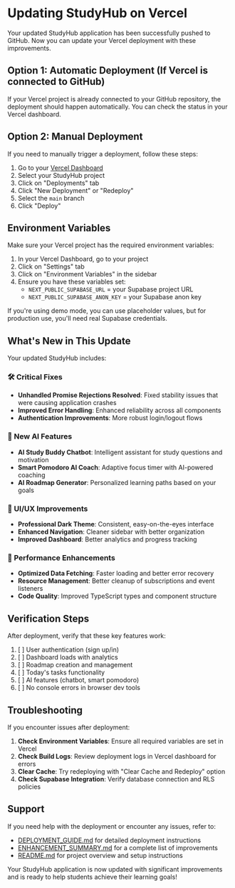 # Updating StudyHub on Vercel

Your updated StudyHub application has been successfully pushed to GitHub. Now you can update your Vercel deployment with these improvements.

## Option 1: Automatic Deployment (If Vercel is connected to GitHub)

If your Vercel project is already connected to your GitHub repository, the deployment should happen automatically. You can check the status in your Vercel dashboard.

## Option 2: Manual Deployment

If you need to manually trigger a deployment, follow these steps:

1. Go to your [Vercel Dashboard](https://vercel.com/dashboard)
2. Select your StudyHub project
3. Click on "Deployments" tab
4. Click "New Deployment" or "Redeploy"
5. Select the `main` branch
6. Click "Deploy"

## Environment Variables

Make sure your Vercel project has the required environment variables:

1. In your Vercel Dashboard, go to your project
2. Click on "Settings" tab
3. Click on "Environment Variables" in the sidebar
4. Ensure you have these variables set:
   - `NEXT_PUBLIC_SUPABASE_URL` = your Supabase project URL
   - `NEXT_PUBLIC_SUPABASE_ANON_KEY` = your Supabase anon key

If you're using demo mode, you can use placeholder values, but for production use, you'll need real Supabase credentials.

## What's New in This Update

Your updated StudyHub includes:

### 🛠️ Critical Fixes
- **Unhandled Promise Rejections Resolved**: Fixed stability issues that were causing application crashes
- **Improved Error Handling**: Enhanced reliability across all components
- **Authentication Improvements**: More robust login/logout flows

### 🤖 New AI Features
- **AI Study Buddy Chatbot**: Intelligent assistant for study questions and motivation
- **Smart Pomodoro AI Coach**: Adaptive focus timer with AI-powered coaching
- **AI Roadmap Generator**: Personalized learning paths based on your goals

### 🎨 UI/UX Improvements
- **Professional Dark Theme**: Consistent, easy-on-the-eyes interface
- **Enhanced Navigation**: Cleaner sidebar with better organization
- **Improved Dashboard**: Better analytics and progress tracking

### 🚀 Performance Enhancements
- **Optimized Data Fetching**: Faster loading and better error recovery
- **Resource Management**: Better cleanup of subscriptions and event listeners
- **Code Quality**: Improved TypeScript types and component structure

## Verification Steps

After deployment, verify that these key features work:

1. [ ] User authentication (sign up/in)
2. [ ] Dashboard loads with analytics
3. [ ] Roadmap creation and management
4. [ ] Today's tasks functionality
5. [ ] AI features (chatbot, smart pomodoro)
6. [ ] No console errors in browser dev tools

## Troubleshooting

If you encounter issues after deployment:

1. **Check Environment Variables**: Ensure all required variables are set in Vercel
2. **Check Build Logs**: Review deployment logs in Vercel dashboard for errors
3. **Clear Cache**: Try redeploying with "Clear Cache and Redeploy" option
4. **Check Supabase Integration**: Verify database connection and RLS policies

## Support

If you need help with the deployment or encounter any issues, refer to:
- [DEPLOYMENT_GUIDE.md](DEPLOYMENT_GUIDE.md) for detailed deployment instructions
- [ENHANCEMENT_SUMMARY.md](ENHANCEMENT_SUMMARY.md) for a complete list of improvements
- [README.md](README.md) for project overview and setup instructions

Your StudyHub application is now updated with significant improvements and is ready to help students achieve their learning goals!